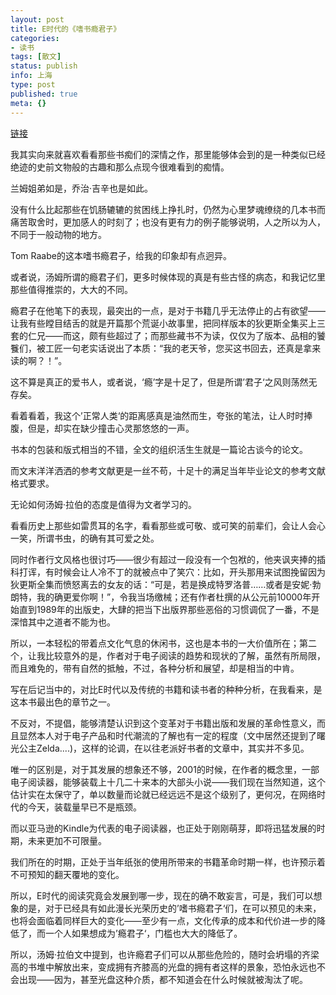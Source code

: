 ```yaml
---
layout: post
title: E时代的《嗜书瘾君子》
categories:
- 读书
tags: [散文]
status: publish
info: 上海
type: post
published: true
meta: {}
---
```


[链接](http://www.douban.com/subject/1963660/)


我其实向来就喜欢看看那些书痴们的深情之作，那里能够体会到的是一种类似已经绝迹的史前文物般的古趣和那么点现今很难看到的痴情。

兰姆姐弟如是，乔治·吉辛也是如此。

没有什么比起那些在饥肠辘辘的贫困线上挣扎时，仍然为心里梦魂缭绕的几本书而痛苦取舍时，更加感人的时刻了；也没有更有力的例子能够说明，人之所以为人，不同于一般动物的地方。

Tom Raabe的这本嗜书瘾君子，给我的印象却有点迥异。

或者说，汤姆所谓的瘾君子们，更多时候体现的真是有些古怪的病态，和我记忆里那些值得推崇的，大大的不同。

瘾君子在他笔下的表现，最突出的一点，是对于书籍几乎无法停止的占有欲望——让我有些瞠目结舌的就是开篇那个荒诞小故事里，把同样版本的狄更斯全集买上三套的仁兄——而这，颇有些超过了；而那些藏书不为读，仅仅为了版本、品相的饕餮们，被工匠一句老实话说出了本质：“我的老天爷，您买这书回去，还真是拿来读的啊？！”。

这不算是真正的爱书人，或者说，‘瘾’字是十足了，但是所谓’君子‘之风则荡然无存矣。

看着看着，我这个’正常人类‘的距离感真是油然而生，夸张的笔法，让人时时捧腹，但是，却实在缺少撞击心灵那悠悠的一声。

书本的包装和版式相当的不错，全文的组织活生生就是一篇论古谈今的论文。

而文末洋洋洒洒的参考文献更是一丝不苟，十足十的满足当年毕业论文的参考文献格式要求。

无论如何汤姆·拉伯的态度是值得为文者学习的。

看看历史上那些如雷贯耳的名字，看看那些或可敬、或可笑的前辈们，会让人会心一笑，所谓书虫，的确有其可爱之处。

同时作者行文风格也很讨巧——很少有超过一段没有一个包袱的，他夹讽夹捧的插科打诨，有时候会让人冷不丁的就被点中了笑穴：比如，开头那用来试图挽留因为狄更斯全集而愤怒离去的女友的话：“可是，若是换成特罗洛普……或者是安妮·勃朗特，我的确更爱你啊！”，令我当场缴械；还有作者杜撰的从公元前10000年开始直到1989年的出版史，大肆的把当下出版界那些恶俗的习惯调侃了一番，不是深愔其中之道者不能为也。

所以，一本轻松的带着点文化气息的休闲书，这也是本书的一大价值所在；第二个，让我比较意外的是，作者对于电子阅读的趋势和现状的了解，虽然有所局限，而且难免的，带有自然的抵触，不过，各种分析和展望，却是相当的中肯。

写在后记当中的，对比E时代以及传统的书籍和读书者的种种分析，在我看来，是这本书最出色的章节之一。

不反对，不提倡，能够清楚认识到这个变革对于书籍出版和发展的革命性意义，而且显然本人对于电子产品和时代潮流的了解也有一定的程度（文中居然还提到了曙光公主Zelda....)，这样的论调，在以往老派好书者的文章中，其实并不多见。

唯一的区别是，对于其发展的想象还不够，2001的时候，在作者的概念里，一部电子阅读器，能够装载上十几二十来本的大部头小说——我们现在当然知道，这个估计实在太保守了，单以数量而论就已经远远不是这个级别了，更何况，在网络时代的今天，装载量早已不是瓶颈。

而以亚马逊的Kindle为代表的电子阅读器，也正处于刚刚萌芽，即将迅猛发展的时期，未来更加不可限量。

我们所在的时期，正处于当年纸张的使用所带来的书籍革命时期一样，也许预示着不可预知的翻天覆地的变化。

所以，E时代的阅读究竟会发展到哪一步，现在的确不敢妄言，可是，我们可以想象的是，对于已经具有如此漫长光荣历史的’嗜书瘾君子‘们，在可以预见的未来，也将会面临着同样巨大的变化——至少有一点，文化传承的成本和代价进一步的降低了，而一个人如果想成为’瘾君子‘，门槛也大大的降低了。

所以，汤姆·拉伯文中提到，也许瘾君子们可以从那些危险的，随时会坍塌的齐梁高的书堆中解放出来，变成拥有齐膝高的光盘的拥有者这样的景象，恐怕永远也不会出现——因为，甚至光盘这种介质，都不知道会在什么时候就被淘汰了呢。


